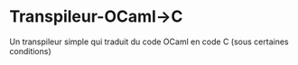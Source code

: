 # Transpileur-OCaml->C
Un transpileur simple qui traduit du code OCaml en code C (sous certaines conditions)
